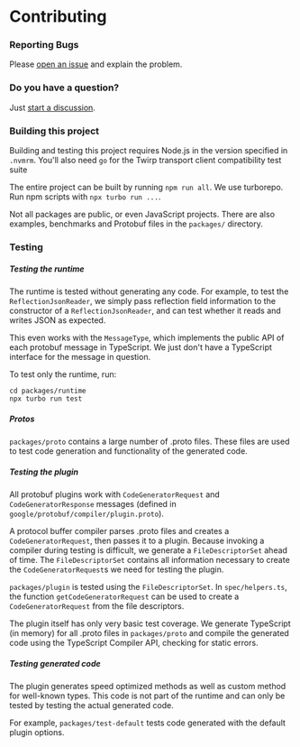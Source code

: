 Contributing
============


### Reporting Bugs

Please [open an issue](https://github.com/timostamm/protobuf-ts/issues/new) and explain the 
problem.


### Do you have a question?

Just [start a discussion](https://github.com/timostamm/protobuf-ts/discussions/new).


### Building this project 

Building and testing this project requires Node.js in the version specified in `.nvmrm`.
You'll also need `go` for the Twirp transport client compatibility test suite

The entire project can be built by running `npm run all`. We use turborepo. 
Run npm scripts with `npx turbo run ...`.

Not all packages are public, or even JavaScript projects. There are also examples, 
benchmarks and Protobuf files in the `packages/` directory. 



### Testing

##### Testing the runtime 

The runtime is tested without generating any code. For example, to test the 
`ReflectionJsonReader`, we simply pass reflection field information to the 
constructor of a `ReflectionJsonReader`, and can test whether it reads and 
writes JSON as expected.

This even works with the `MessageType`, which implements the public API of 
each protobuf message in TypeScript. We just don't have a TypeScript interface 
for the message in question. 

To test only the runtime, run:

```shell script
cd packages/runtime
npx turbo run test
```

##### Protos
 
`packages/proto` contains a large number of .proto files. These 
files are used to test code generation and functionality of the generated code. 

##### Testing the plugin

All protobuf plugins work with `CodeGeneratorRequest` and `CodeGeneratorResponse` 
messages (defined in `google/protobuf/compiler/plugin.proto`). 

A protocol buffer compiler parses .proto files and creates a `CodeGeneratorRequest`, 
then passes it to a plugin. Because invoking a compiler during testing is difficult, 
we generate a `FileDescriptorSet` ahead of time. The `FileDescriptorSet` contains all 
information necessary to create the `CodeGeneratorRequest`s we need for testing 
the plugin. 

`packages/plugin` is tested using the `FileDescriptorSet`. In `spec/helpers.ts`, 
the function `getCodeGeneratorRequest` can be used to create a `CodeGeneratorRequest` 
from the file descriptors.  

The plugin itself has only very basic test coverage. We generate TypeScript 
(in memory) for all .proto files in `packages/proto` and compile the 
generated code using the TypeScript Compiler API, checking for static errors. 


##### Testing generated code

The plugin generates speed optimized methods as well as custom method 
for well-known types. This code is not part of the runtime and can only 
be tested by testing the actual generated code.

For example, `packages/test-default` tests code generated with the default
plugin options. 
